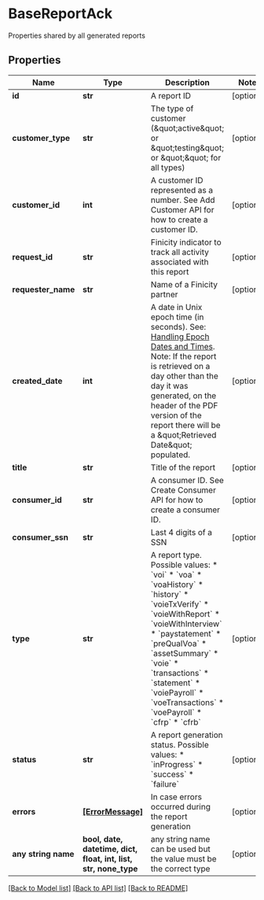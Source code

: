 # BaseReportAck

Properties shared by all generated reports

## Properties
Name | Type | Description | Notes
------------ | ------------- | ------------- | -------------
**id** | **str** | A report ID | [optional] 
**customer_type** | **str** | The type of customer (\&quot;active\&quot; or \&quot;testing\&quot; or \&quot;\&quot; for all types) | [optional] 
**customer_id** | **int** | A customer ID represented as a number. See Add Customer API for how to create a customer ID. | [optional] 
**request_id** | **str** | Finicity indicator to track all activity associated with this report | [optional] 
**requester_name** | **str** | Name of a Finicity partner | [optional] 
**created_date** | **int** | A date in Unix epoch time (in seconds). See: [Handling Epoch Dates and Times](https://developer.mastercard.com/open-banking-us/documentation/codes-and-formats/). Note: If the report is retrieved on a day other than the day it was generated, on the header of the PDF version of the report there will be a \&quot;Retrieved Date\&quot; populated. | [optional] 
**title** | **str** | Title of the report | [optional] 
**consumer_id** | **str** | A consumer ID. See Create Consumer API for how to create a consumer ID. | [optional] 
**consumer_ssn** | **str** | Last 4 digits of a SSN | [optional] 
**type** | **str** | A report type. Possible values:  * &#x60;voi&#x60;   * &#x60;voa&#x60;   * &#x60;voaHistory&#x60;   * &#x60;history&#x60;   * &#x60;voieTxVerify&#x60;   * &#x60;voieWithReport&#x60;   * &#x60;voieWithInterview&#x60;   * &#x60;paystatement&#x60;   * &#x60;preQualVoa&#x60;   * &#x60;assetSummary&#x60;   * &#x60;voie&#x60;   * &#x60;transactions&#x60;   * &#x60;statement&#x60;   * &#x60;voiePayroll&#x60;   * &#x60;voeTransactions&#x60;   * &#x60;voePayroll&#x60;   * &#x60;cfrp&#x60;   * &#x60;cfrb&#x60;  | [optional] 
**status** | **str** | A report generation status. Possible values:  * &#x60;inProgress&#x60;  * &#x60;success&#x60;  * &#x60;failure&#x60;  | [optional] 
**errors** | [**[ErrorMessage]**](ErrorMessage.md) | In case errors occurred during the report generation | [optional] 
**any string name** | **bool, date, datetime, dict, float, int, list, str, none_type** | any string name can be used but the value must be the correct type | [optional]

[[Back to Model list]](../README.md#documentation-for-models) [[Back to API list]](../README.md#documentation-for-api-endpoints) [[Back to README]](../README.md)


